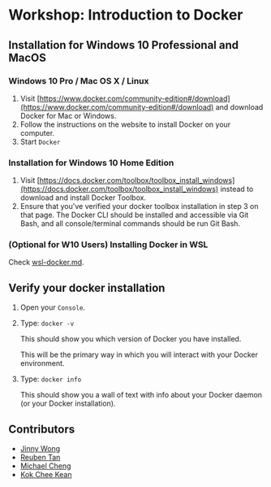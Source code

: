 # Workshop: Introduction to Docker

## Installation for Windows 10 Professional and MacOS

### Windows 10 Pro / Mac OS X / Linux
1. Visit [https://www.docker.com/community-edition#/download](https://www.docker.com/community-edition#/download) and download Docker for Mac or Windows.
2. Follow the instructions on the website to install Docker on your computer.
3. Start `Docker`

### Installation for Windows 10 Home Edition
1. Visit [https://docs.docker.com/toolbox/toolbox_install_windows](https://docs.docker.com/toolbox/toolbox_install_windows) instead to download and install Docker Toolbox.
2. Ensure that you've verified your docker toolbox installation in step 3 on that page. The Docker CLI should be installed and accessible via Git Bash, and all console/terminal commands should be run Git Bash.

### (Optional for W10 Users) Installing Docker in WSL

Check [wsl-docker.md](wsl-docker.md).

## Verify your docker installation

1. Open your `Console`.

2. Type: `docker -v`

	This should show you which version of Docker you have installed.

	This will be the primary way in which you will interact with your Docker environment.

3. Type: `docker info`

	This should show you a wall of text with info about your Docker daemon (or your Docker installation).

## Contributors

- [Jinny Wong](https://github.com/shujin)
- [Reuben Tan](https://github.com/natnebuer)
- [Michael Cheng](https://github.com//miccheng)
- [Kok Chee Kean](https://github.com/CKKOK)